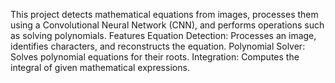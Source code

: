 This project detects mathematical equations from images, processes them using a Convolutional Neural Network (CNN), and performs operations such as solving polynomials.
Features
Equation Detection: Processes an image, identifies characters, and reconstructs the equation.
Polynomial Solver: Solves polynomial equations for their roots.
Integration: Computes the integral of given mathematical expressions.
